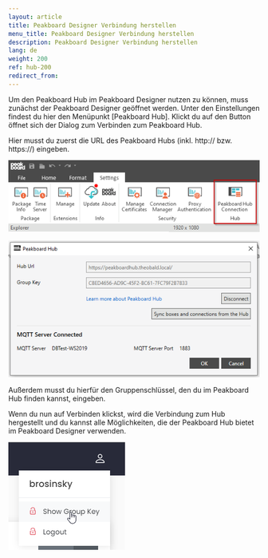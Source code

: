 ```yaml
---
layout: article
title: Peakboard Designer Verbindung herstellen 
menu_title: Peakboard Designer Verbindung herstellen  
description: Peakboard Designer Verbindung herstellen  
lang: de
weight: 200
ref: hub-200
redirect_from:
---
```


Um den Peakboard Hub im Peakboard Designer nutzen zu können, muss zunächst der Peakboard Designer geöffnet werden. 
Unter den Einstellungen findest du hier den Menüpunkt [Peakboard Hub]. 
Klickt du auf den Button öffnet sich der Dialog zum Verbinden zum Peakboard Hub. 

Hier musst du zuerst die URL des Peakboard Hubs (inkl. http:// bzw. https://) eingeben. 

![Availability Overview](/assets/images/hub/hub_connecttodesigner1.png) 

![Availability Overview](/assets/images/hub/hub_connecttodesigner2.png) 

Außerdem musst du hierfür den Gruppenschlüssel, den du im Peakboard Hub finden kannst, eingeben. 

Wenn du nun auf Verbinden klickst, wird die Verbindung zum Hub hergestellt und du kannst alle Möglichkeiten, die der Peakboard Hub bietet im Peakboard Designer verwenden. 

![Availability Overview](/assets/images/hub/hub_connecttodesigner3.png) 